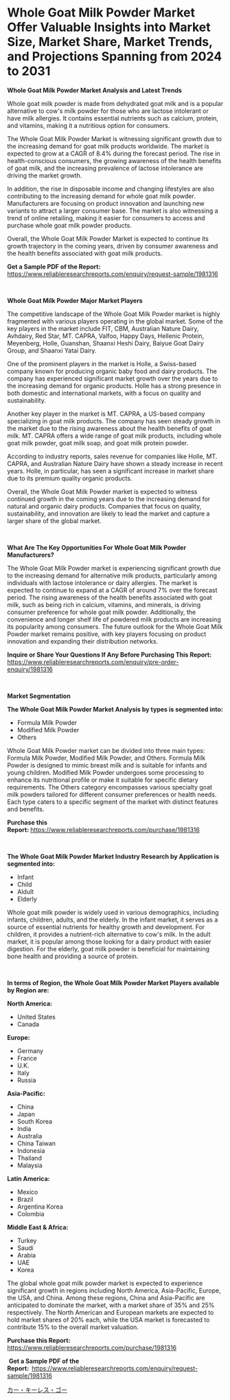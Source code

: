 <p><h1>Whole Goat Milk Powder Market Offer Valuable Insights into Market Size, Market Share, Market Trends, and Projections Spanning from 2024 to 2031</h1></p><p><strong>Whole Goat Milk Powder Market Analysis and Latest Trends</strong></p>
<p><p>Whole goat milk powder is made from dehydrated goat milk and is a popular alternative to cow's milk powder for those who are lactose intolerant or have milk allergies. It contains essential nutrients such as calcium, protein, and vitamins, making it a nutritious option for consumers.</p><p>The Whole Goat Milk Powder Market is witnessing significant growth due to the increasing demand for goat milk products worldwide. The market is expected to grow at a CAGR of 8.4% during the forecast period. The rise in health-conscious consumers, the growing awareness of the health benefits of goat milk, and the increasing prevalence of lactose intolerance are driving the market growth.</p><p>In addition, the rise in disposable income and changing lifestyles are also contributing to the increasing demand for whole goat milk powder. Manufacturers are focusing on product innovation and launching new variants to attract a larger consumer base. The market is also witnessing a trend of online retailing, making it easier for consumers to access and purchase whole goat milk powder products.</p><p>Overall, the Whole Goat Milk Powder Market is expected to continue its growth trajectory in the coming years, driven by consumer awareness and the health benefits associated with goat milk products.</p></p>
<p><strong>Get a Sample PDF of the Report:&nbsp;</strong> <a href="https://www.reliableresearchreports.com/enquiry/request-sample/1981316">https://www.reliableresearchreports.com/enquiry/request-sample/1981316</a></p>
<p>&nbsp;</p>
<p><strong>Whole Goat Milk Powder Major Market Players</strong></p>
<p><p>The competitive landscape of the Whole Goat Milk Powder market is highly fragmented with various players operating in the global market. Some of the key players in the market include FIT, CBM, Australian Nature Dairy, Avhdairy, Red Star, MT. CAPRA, Valfoo, Happy Days, Hellenic Protein, Meyenberg, Holle, Guanshan, Shaanxi Heshi Dairy, Baiyue Goat Dairy Group, and Shaanxi Yatai Dairy.</p><p>One of the prominent players in the market is Holle, a Swiss-based company known for producing organic baby food and dairy products. The company has experienced significant market growth over the years due to the increasing demand for organic products. Holle has a strong presence in both domestic and international markets, with a focus on quality and sustainability.</p><p>Another key player in the market is MT. CAPRA, a US-based company specializing in goat milk products. The company has seen steady growth in the market due to the rising awareness about the health benefits of goat milk. MT. CAPRA offers a wide range of goat milk products, including whole goat milk powder, goat milk soap, and goat milk protein powder.</p><p>According to industry reports, sales revenue for companies like Holle, MT. CAPRA, and Australian Nature Dairy have shown a steady increase in recent years. Holle, in particular, has seen a significant increase in market share due to its premium quality organic products.</p><p>Overall, the Whole Goat Milk Powder market is expected to witness continued growth in the coming years due to the increasing demand for natural and organic dairy products. Companies that focus on quality, sustainability, and innovation are likely to lead the market and capture a larger share of the global market.</p></p>
<p>&nbsp;</p>
<p><strong>What Are The Key Opportunities For Whole Goat Milk Powder Manufacturers?</strong></p>
<p><p>The Whole Goat Milk Powder market is experiencing significant growth due to the increasing demand for alternative milk products, particularly among individuals with lactose intolerance or dairy allergies. The market is expected to continue to expand at a CAGR of around 7% over the forecast period. The rising awareness of the health benefits associated with goat milk, such as being rich in calcium, vitamins, and minerals, is driving consumer preference for whole goat milk powder. Additionally, the convenience and longer shelf life of powdered milk products are increasing its popularity among consumers. The future outlook for the Whole Goat Milk Powder market remains positive, with key players focusing on product innovation and expanding their distribution networks.</p></p>
<p><strong>Inquire or Share Your Questions If Any Before Purchasing This Report:</strong> <a href="https://www.reliableresearchreports.com/enquiry/pre-order-enquiry/1981316">https://www.reliableresearchreports.com/enquiry/pre-order-enquiry/1981316</a></p>
<p>&nbsp;</p>
<p><strong>Market Segmentation</strong></p>
<p><strong>The Whole Goat Milk Powder Market Analysis by types is segmented into:</strong></p>
<p><ul><li>Formula Milk Powder</li><li>Modified Milk Powder</li><li>Others</li></ul></p>
<p><p>Whole Goat Milk Powder market can be divided into three main types: Formula Milk Powder, Modified Milk Powder, and Others. Formula Milk Powder is designed to mimic breast milk and is suitable for infants and young children. Modified Milk Powder undergoes some processing to enhance its nutritional profile or make it suitable for specific dietary requirements. The Others category encompasses various specialty goat milk powders tailored for different consumer preferences or health needs. Each type caters to a specific segment of the market with distinct features and benefits.</p></p>
<p><strong>Purchase this Report:&nbsp;</strong><a href="https://www.reliableresearchreports.com/purchase/1981316">https://www.reliableresearchreports.com/purchase/1981316</a></p>
<p>&nbsp;</p>
<p><strong>The Whole Goat Milk Powder Market Industry Research by Application is segmented into:</strong></p>
<p><ul><li>Infant</li><li>Child</li><li>Aldult</li><li>Elderly</li></ul></p>
<p><p>Whole goat milk powder is widely used in various demographics, including infants, children, adults, and the elderly. In the infant market, it serves as a source of essential nutrients for healthy growth and development. For children, it provides a nutrient-rich alternative to cow's milk. In the adult market, it is popular among those looking for a dairy product with easier digestion. For the elderly, goat milk powder is beneficial for maintaining bone health and providing a source of protein.</p></p>
<p>&nbsp;</p>
<p><strong>In terms of Region, the Whole Goat Milk Powder Market Players available by Region are:</strong></p>
<p>
    <p> <strong> North America: </strong>
        <ul>
            <li>United States</li>
            <li>Canada</li>
        </ul>
        </p> 
    <p> <strong> Europe: </strong>
        <ul>
            <li>Germany</li>
            <li>France</li>
            <li>U.K.</li>
            <li>Italy</li>
            <li>Russia</li>
        </ul>
        </p> 
    <p> <strong> Asia-Pacific: </strong>
        <ul>
            <li>China</li>
            <li>Japan</li>
            <li>South Korea</li>
            <li>India</li>
            <li>Australia</li>
            <li>China Taiwan</li>
            <li>Indonesia</li>
            <li>Thailand</li>
            <li>Malaysia</li>
        </ul>
        </p> 
    <p> <strong> Latin America: </strong>
        <ul>
            <li>Mexico</li>
            <li>Brazil</li>
            <li>Argentina Korea</li>
            <li>Colombia</li>
        </ul>
        </p> 
    <p> <strong> Middle East & Africa: </strong>
        <ul>
            <li>Turkey</li>
            <li>Saudi</li>
            <li>Arabia</li>
            <li>UAE</li>
            <li>Korea</li>
        </ul>
    </p>
    </p>
<p><p>The global whole goat milk powder market is expected to experience significant growth in regions including North America, Asia-Pacific, Europe, the USA, and China. Among these regions, China and Asia-Pacific are anticipated to dominate the market, with a market share of 35% and 25% respectively. The North American and European markets are expected to hold market shares of 20% each, while the USA market is forecasted to contribute 15% to the overall market valuation.</p></p>
<p><strong>Purchase this Report: </strong><a href="https://www.reliableresearchreports.com/purchase/1981316">https://www.reliableresearchreports.com/purchase/1981316</a></p>
<p>&nbsp;<strong>Get a Sample PDF of the Report:&nbsp;&nbsp;</strong><a href="https://www.reliableresearchreports.com/enquiry/request-sample/1981316">https://www.reliableresearchreports.com/enquiry/request-sample/1981316</a></p>
<p><strong></strong></p>
<p><p><a href="https://github.com/oqoeusbvpadwjs08/Market-Research-Report-List-1/blob/main/4785884193052.md">カー・キーレス・ゴー</a></p></p>
